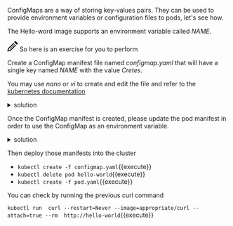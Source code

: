 ConfigMaps are a way of storing key-values pairs.
They can be used to provide environment variables or configuration files to pods, let's see how.

The Hello-word image supports an environment variable called *NAME*.

<img src="data:image/svg+xml;base64,PHN2ZyB4bWxucz0iaHR0cDovL3d3dy53My5vcmcvMjAwMC9zdmciIHdpZHRoPSIyNCIgaGVpZ2h0PSIyNCIgdmlld0JveD0iMCAwIDI0IDI0Ij48cGF0aCBkPSJNMTguMzYzIDguNDY0bDEuNDMzIDEuNDMxLTEyLjY3IDEyLjY2OS03LjEyNSAxLjQzNiAxLjQzOS03LjEyNyAxMi42NjUtMTIuNjY4IDEuNDMxIDEuNDMxLTEyLjI1NSAxMi4yMjQtLjcyNiAzLjU4NCAzLjU4NC0uNzIzIDEyLjIyNC0xMi4yNTd6bS0uMDU2LTguNDY0bC0yLjgxNSAyLjgxNyA1LjY5MSA1LjY5MiAyLjgxNy0yLjgyMS01LjY5My01LjY4OHptLTEyLjMxOCAxOC43MThsMTEuMzEzLTExLjMxNi0uNzA1LS43MDctMTEuMzEzIDExLjMxNC43MDUuNzA5eiIvPjwvc3ZnPg==">
So here is an exercise for you to perform

Create a ConfigMap manifest file named *configmap.yaml* that will have a single key named *NAME* with the value *Cretes*.

You may use *nano* or *vi* to create and edit the file and refer to the [kubernetes documentation](https://kubernetes.io/docs/tasks/configure-pod-container/configure-pod-configmap)

<details><summary>solution</summary>
<p>
create *configmap.yaml*
<br/>

```apiVersion: v1
kind: ConfigMap
metadata:
  name: hello-world-config
data:
  NAME: "Cretes"
```

</p>
</details>


Once the ConfigMap manifest is created, please update the pod manifest in order to use the ConfigMap as an environment variable.

<details><summary>solution</summary>
<p>

Edit *pod.yaml* and add the *envFrom* element

```apiVersion: v1
kind: Pod
metadata:
  name: hello-world
  labels:
    app: hello-world-app
spec:
  containers:
  - name: hello-world-container
    image: tutum/hello-world
    envFrom:
      - configMapRef:
          name: hello-world-config
...     
```

</p>
</details>

Then deploy those manifests into the cluster

- `kubectl create -f configmap.yaml`{{execute}}
- `kubectl delete pod hello-world`{{execute}}
- `kubectl create -f pod.yaml`{{execute}}

You can check by running the previous curl command

`kubectl run  curl --restart=Never --image=appropriate/curl --attach=true --rm  http://hello-world`{{execute}}


